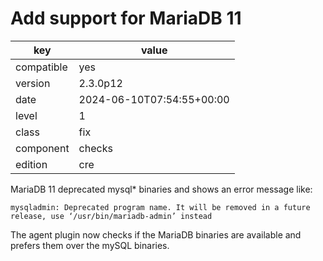 [//]: # (werk v2)
# Add support for MariaDB 11

key        | value
---------- | ---
compatible | yes
version    | 2.3.0p12
date       | 2024-06-10T07:54:55+00:00
level      | 1
class      | fix
component  | checks
edition    | cre


MariaDB 11 deprecated mysql* binaries and shows an error message like:

```
mysqladmin: Deprecated program name. It will be removed in a future release, use ‘/usr/bin/mariadb-admin’ instead
```

The agent plugin now checks if the MariaDB binaries are available and prefers them over the mySQL binaries.
